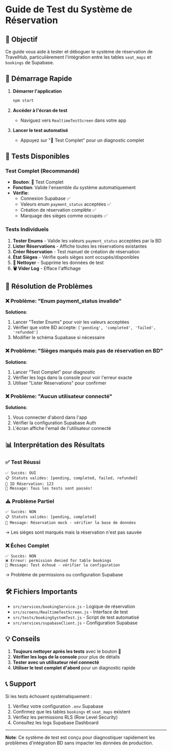 # Guide de Test du Système de Réservation 

## 🎯 Objectif

Ce guide vous aide à tester et déboguer le système de réservation de TravelHub, particulièrement l'intégration entre les tables `seat_maps` et `bookings` de Supabase.

## 🚀 Démarrage Rapide

1. **Démarrer l'application**
   ```bash
   npm start
   ```

2. **Accéder à l'écran de test**
   - Naviguez vers `RealtimeTestScreen` dans votre app

3. **Lancer le test automatisé**
   - Appuyez sur "🚀 Test Complet" pour un diagnostic complet

## 🔧 Tests Disponibles

### Test Complet (Recommandé)
- **Bouton**: 🚀 Test Complet
- **Fonction**: Valide l'ensemble du système automatiquement
- **Vérifie**: 
  - Connexion Supabase ✅
  - Valeurs enum `payment_status` acceptées ✅
  - Création de réservation complète ✅
  - Marquage des sièges comme occupés ✅

### Tests Individuels

1. **Tester Enums** - Valide les valeurs `payment_status` acceptées par la BD
2. **Lister Réservations** - Affiche toutes les réservations existantes
3. **Créer Réservation** - Test manuel de création de réservation
4. **État Sièges** - Vérifie quels sièges sont occupés/disponibles
5. **🧹 Nettoyer** - Supprime les données de test
6. **🗑️ Vider Log** - Efface l'affichage

## 🐞 Résolution de Problèmes

### ❌ Problème: "Enum payment_status invalide"
**Solutions**:
1. Lancer "Tester Enums" pour voir les valeurs acceptées
2. Vérifier que votre BD accepte: `['pending', 'completed', 'failed', 'refunded']`
3. Modifier le schéma Supabase si nécessaire

### ❌ Problème: "Sièges marqués mais pas de réservation en BD" 
**Solutions**:
1. Lancer "Test Complet" pour diagnostic
2. Vérifier les logs dans la console pour voir l'erreur exacte
3. Utiliser "Lister Réservations" pour confirmer

### ❌ Problème: "Aucun utilisateur connecté"
**Solutions**:
1. Vous connecter d'abord dans l'app
2. Vérifier la configuration Supabase Auth
3. L'écran affiche l'email de l'utilisateur connecté

## 📊 Interprétation des Résultats

### ✅ Test Réussi
```
✅ Succès: OUI
📋 Statuts valides: [pending, completed, failed, refunded]
🎫 ID Réservation: 123
💬 Message: Tous les tests sont passés!
```

### ⚠️ Problème Partiel
```
✅ Succès: NON
📋 Statuts valides: [pending, completed]
💬 Message: Réservation mock - vérifier la base de données
```
→ Les sièges sont marqués mais la réservation n'est pas sauvée

### ❌ Échec Complet
```
✅ Succès: NON
❌ Erreur: permission denied for table bookings
💬 Message: Test échoué - vérifier la configuration
```
→ Problème de permissions ou configuration Supabase

## 🛠️ Fichiers Importants

- `src/services/bookingService.js` - Logique de réservation
- `src/screens/RealtimeTestScreen.js` - Interface de test
- `src/tests/bookingSystemTest.js` - Script de test automatisé
- `src/services/supabaseClient.js` - Configuration Supabase

## 💡 Conseils

1. **Toujours nettoyer après les tests** avec le bouton 🧹
2. **Vérifier les logs de la console** pour plus de détails
3. **Tester avec un utilisateur réel connecté**
4. **Utiliser le test complet d'abord** pour un diagnostic rapide

## 📞 Support

Si les tests échouent systématiquement :
1. Vérifiez votre configuration `.env` Supabase
2. Confirmez que les tables `bookings` et `seat_maps` existent
3. Vérifiez les permissions RLS (Row Level Security)
4. Consultez les logs Supabase Dashboard

---

**Note**: Ce système de test est conçu pour diagnostiquer rapidement les problèmes d'intégration BD sans impacter les données de production.
